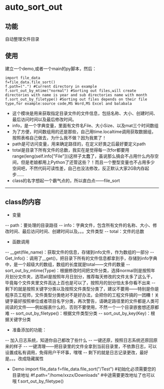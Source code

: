 # auto_sort_out

## 功能

自动整理文件目录

## 使用
建立一个demo,或者一个main的py脚本，然后：


    import file_data 
    f=file_data.file_sort()
    f.path=(".") #Current directory in example
    f.sort_out_by_mtime("normal") #Sorting out files,will create directories with name is year and sub directories name with month
    f.sort_out_by_filetype() #Sorting out files depends on their file type,for example:source code,MS Word,MS Excel and balabala


+ 这个模块是用来获取指定目录文件的文件信息，包括名称、大小、创建时间、最后访问时间以及最后修改时间。
+ info，是一个字典变量，里面有文件名File、大小Size、以及mat三个时间数组
+ 为了方便，时间数组用的还是那些，自己用time.localtime调用获取数据组，按照表格自己做去，为什么我不做？因为我累了！
+ path是可访问变量，用来确定路径的，在定义好类之后最好要定义path
+ total是目录下所有文件的总数，我实在是觉得每一次for都要用range(leng(self.info["File"]))这样子太蠢了，虽说那么搞会不占用什么内存空间，但是老娘都用上Python了还管这些？！而且一个整型变量也不占用多少空间吧，不然代码可读性差，自己也没法修改，反正默认大家2GB内存起步……
+ class的名字想起一个霸气点的，所以直白点——file_sort

----

## class的内容

+ 变量

-- path：要处理的目录路径
-- info：字典文件，包含所有文件的名称、大小、修改时间、最后访问时间、创建时间以及。。。文件类型
-- total：文件的总数

+ 函数调用

-- __get(file_name)：获取文件的信息，存储到info文件，作为数组的一部分
-- Get_Info()：调用了__get()，把目录下所有的文件信息都拿到手，存储到info字典中，是一个超级大的数组，数组的长度就是total——文件的数量
-- sort_out_by_mtime(Type)：根据修改时间把文件分类，选择normal则是按照年月划分文件夹，选项all是按照年月日划分，推荐每天修改的文件太多了这么干，毕竟每个文件夹里文件高达上百也是可以了，按照月的划分怕太多你看不出来
-- 剩下的就是按照关键字分类以及按照文件类型分类了，建议不要用——特别是你是程序员工程师，文件类型分类绝对不是好办法，会把你的工程文件搞的一团糟！关键字最好按照单位或者项目名字分类，再次警告，请确定路径里的文件都是人类可阅读的文件——例如报表什么的，否则不要使用，不然一个一个目录嵌套想还原都难
-- sort_out_by_filetype()：根据文件类型分类
-- sort_out_by_key(Key)：根据关键字分类

+ 准备添加的功能：

-- 加入日志系统，知道你自己都改了些什么
-- 一键还原，按照日志系统还原回原来的样子
-- 一键清理——把目录里的文件全拿到当前目录里，不依靠日志，可以设置成私有调用，免得用户干坏事，嘿嘿
-- 剩下的就是日志记录更改，最好是。。。改成隐藏属性

+ Demo
        import file_data
        f=file_data.file_sort("/Test") #初始化必须需要您的目录地址
        #f.path="/home/xxzx/Downloads" #中途需要更改地址了也可以哦
        f.sort_out_by_filetype()

